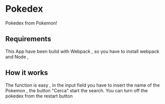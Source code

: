 # Pokedex
Pokedex from Pokemon!


## Requirements
This App have been build with Webpack , so you have to install webpack and Node ,

## How it works
The function is easy , in the input field you have to insert the name of the Pokemon , the button "Cerca" start the search.
You can turn off the pokedex from the restart button 
